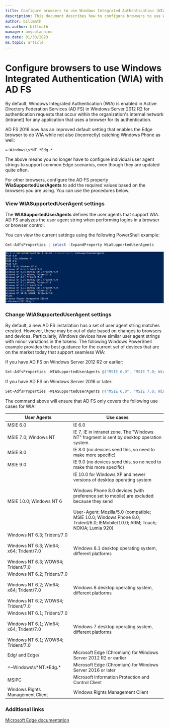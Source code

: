 ```yaml
---
title: Configure browsers to use Windows Integrated Authentication (WIA) with AD FS
description: This document describes how to configure browsers to use WIA with AD FS
author: billmath
ms.author: billmath
manager: amycolannino
ms.date: 01/30/2023
ms.topic: article
---
```


# Configure browsers to use Windows Integrated Authentication (WIA) with AD FS

By default, Windows Integrated Authentication (WIA) is enabled in Active Directory Federation Services (AD FS) in Windows Server 2012 R2 for authentication requests that occur within the organization's internal network (intranet) for any application that uses a browser for its authentication.

AD FS 2016 now has an improved default setting that enables the Edge browser to do WIA while not also (incorrectly) catching Windows Phone as well:

```
=~Windows\s*NT.*Edg.*
```

The above means you no longer have to configure individual user agent strings to support common Edge scenarios, even though they are updated quite often.

For other browsers, configure the AD FS property **WiaSupportedUserAgents** to add the required values based on the browsers you are using.  You can use the procedures below.

### View WIASupportedUserAgent settings

The **WIASupportedUserAgents** defines the user agents that support WIA. AD FS analyzes the user agent string when performing logins in a browser or browser control.

You can view the current settings using the following PowerShell example:

```powershell
Get-AdfsProperties | select -ExpandProperty WiaSupportedUserAgents
```

![WIA Support](media/Configure-AD-FS-Browser-WIA/wiasupport.png)

### Change WIASupportedUserAgent settings

By default, a new AD FS installation has a set of user agent string matches created. However, these may be out of date based on changes to browsers and devices. Particularly, Windows devices have similar user agent strings with minor variations in the tokens. The following Windows PowerShell example provides the best guidance for the current set of devices that are on the market today that support seamless WIA:

If you have AD FS on Windows Server 2012 R2 or earlier:

```powershell
Set-AdfsProperties -WIASupportedUserAgents @("MSIE 6.0", "MSIE 7.0; Windows NT", "MSIE 8.0", "MSIE 9.0", "MSIE 10.0; Windows NT 6", "Windows NT 6.3; Trident/7.0", "Windows NT 6.3; Win64; x64; Trident/7.0", "Windows NT 6.3; WOW64; Trident/7.0", "Windows NT 6.2; Trident/7.0", "Windows NT 6.2; Win64; x64; Trident/7.0", "Windows NT 6.2; WOW64; Trident/7.0", "Windows NT 6.1; Trident/7.0", "Windows NT 6.1; Win64; x64; Trident/7.0", "Windows NT 6.1; WOW64; Trident/7.0","Windows NT 10.0; WOW64; Trident/7.0","MSIPC", "Windows Rights Management Client", "Edg/","Edge/")
```

If you have AD FS on Windows Server 2016 or later:

```powershell
Set-AdfsProperties -WIASupportedUserAgents @("MSIE 6.0", "MSIE 7.0; Windows NT", "MSIE 8.0", "MSIE 9.0", "MSIE 10.0; Windows NT 6", "Windows NT 6.3; Trident/7.0", "Windows NT 6.3; Win64; x64; Trident/7.0", "Windows NT 6.3; WOW64; Trident/7.0", "Windows NT 6.2; Trident/7.0", "Windows NT 6.2; Win64; x64; Trident/7.0", "Windows NT 6.2; WOW64; Trident/7.0", "Windows NT 6.1; Trident/7.0", "Windows NT 6.1; Win64; x64; Trident/7.0", "Windows NT 6.1; WOW64; Trident/7.0","Windows NT 10.0; WOW64; Trident/7.0", "MSIPC", "Windows Rights Management Client", "=~Windows\s*NT.*Edg.*")
```

The command above will ensure that AD FS only covers the following use cases for WIA:

|User Agents|Use cases|
|-----|-----|
|MSIE 6.0|IE 6.0|
|MSIE 7.0; Windows NT|IE 7, IE in intranet zone. The "Windows NT" fragment is sent by desktop operation system.|
|MSIE 8.0|IE 8.0 (no devices send this, so need to make more specific)|
|MSIE 9.0|IE 9.0 (no devices send this, so no need to make this more specific)|
|MSIE 10.0; Windows NT 6|IE 10.0 for Windows XP and newer versions of desktop operating system</br></br>Windows Phone 8.0 devices (with preference set to mobile) are excluded because they send</br></br>User-Agent: Mozilla/5.0 (compatible; MSIE 10.0; Windows Phone 8.0; Trident/6.0; IEMobile/10.0; ARM; Touch; NOKIA; Lumia 920)|
|Windows NT 6.3; Trident/7.0</br></br>Windows NT 6.3; Win64; x64; Trident/7.0</br></br>Windows NT 6.3; WOW64; Trident/7.0| Windows 8.1 desktop operating system, different platforms|
|Windows NT 6.2; Trident/7.0</br></br>Windows NT 6.2; Win64; x64; Trident/7.0</br></br>Windows NT 6.2; WOW64; Trident/7.0|Windows 8 desktop operating system, different platforms|
|Windows NT 6.1; Trident/7.0</br></br>Windows NT 6.1; Win64; x64; Trident/7.0</br></br>Windows NT 6.1; WOW64; Trident/7.0|Windows 7 desktop operating system, different platforms|
|Edg/ and Edge/| Microsoft Edge (Chromium) for Windows Server 2012 R2 or earlier |
|=~Windows\s*NT.\*Edg.\*| Microsoft Edge (Chromium) for Windows Server 2016 or later|
|MSIPC| Microsoft Information Protection and Control Client|
|Windows Rights Management Client|Windows Rights Management Client|

### Additional links

[Microsoft Edge documentation](/microsoft-edge/web-platform/user-agent-string)
